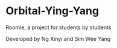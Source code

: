 # Orbital-Ying-Yang
Roomie, a project for students by students

Developed by Ng Xinyi and Sim Wee Yang
